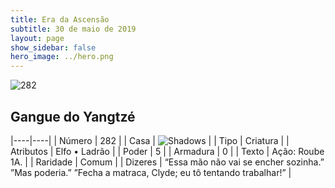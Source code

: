 ```yaml
---
title: Era da Ascensão
subtitle: 30 de maio de 2019
layout: page
show_sidebar: false
hero_image: ../hero.png
---
```


![282](https://cdn.keyforgegame.com/media/card_front/pt/435_282_CP5Q496F86GH_pt.png)

## Gangue do Yangtzé

|----|----|
| Número | 282 |
| Casa | ![Shadows](https://archonarcana.com/images/thumb/e/ee/Shadows.png/22px-Shadows.png "Sombras") |
| Tipo | Criatura |
| Atributos | Elfo • Ladrão |
| Poder | 5 |
| Armadura | 0 |
| Texto | Ação: Roube 1A. |
| Raridade | Comum |
| Dizeres | “Essa mão não vai se encher sozinha.” ”Mas poderia.” ”Fecha a matraca, Clyde; eu tô tentando trabalhar!” |
